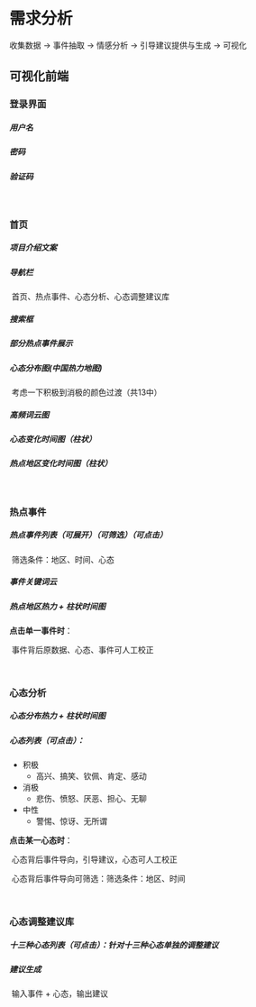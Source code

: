 # 需求分析

收集数据 -> 事件抽取 -> 情感分析 -> 引导建议提供与生成 -> 可视化



## 可视化前端

### 登录界面

##### 用户名

##### 密码

##### 验证码

<br>

### 首页

##### 项目介绍文案

##### 导航栏

​	首页、热点事件、心态分析、心态调整建议库

##### 搜索框

##### 部分热点事件展示

##### 心态分布图(中国热力地图)

​	考虑一下积极到消极的颜色过渡（共13中）

##### 高频词云图

##### 心态变化时间图（柱状）

##### 热点地区变化时间图（柱状）

<br>

### 热点事件

##### 热点事件列表（可展开）（可筛选）（可点击）

​	筛选条件：地区、时间、心态

##### 事件关键词云

##### 热点地区热力 + 柱状时间图

**点击单一事件时**：

​	事件背后原数据、心态、事件可人工校正

<br>

### 心态分析

##### 心态分布热力 + 柱状时间图

##### 心态列表（可点击）：

* 积极
  * 高兴、搞笑、钦佩、肯定、感动
* 消极
  * 悲伤、愤怒、厌恶、担心、无聊
* 中性
  * 警惕、惊讶、无所谓

**点击某一心态时**：

​	心态背后事件导向，引导建议，心态可人工校正

​	心态背后事件导向可筛选：筛选条件：地区、时间

<br>

### 心态调整建议库

##### 十三种心态列表（可点击）：针对十三种心态单独的调整建议

##### 建议生成

​	输入事件 + 心态，输出建议
